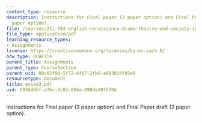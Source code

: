 ```yaml
---
content_type: resource
description: Instructions for Final paper (3 paper option) and Final Paper draft (2
  paper option).
file: /courses/21l-703-english-renaissance-drama-theatre-and-society-in-the-age-of-shakespeare-fall-2003/693dd6bfa7bc3c83866a0903ed9f570d_essay3.pdf
file_type: application/pdf
learning_resource_types:
- Assignments
license: https://creativecommons.org/licenses/by-nc-sa/4.0/
ocw_type: OCWFile
parent_title: Assignments
parent_type: CourseSection
parent_uid: 89c02f9d-5f72-6f67-2fb6-a003034f92e0
resourcetype: Document
title: essay3.pdf
uid: 693dd6bf-a7bc-3c83-866a-0903ed9f570d
---
```

Instructions for Final paper (3 paper option) and Final Paper draft (2 paper option).
